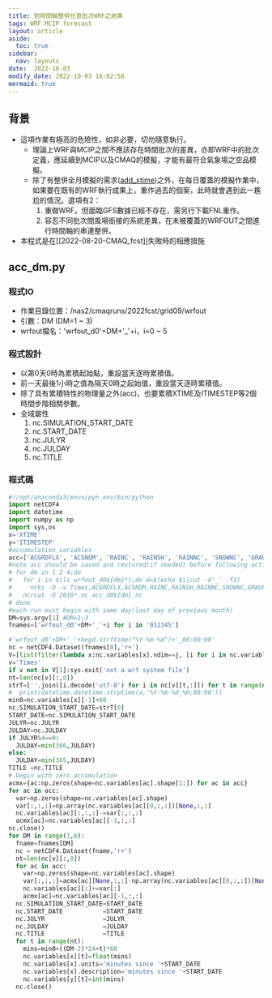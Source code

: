 ```yaml
---
title: 對時間軸整併任意批次WRF之結果
tags: WRF MCIP forecast
layout: article
aside:
  toc: true
sidebar:
  nav: layouts
date:  2022-10-03
modify_date: 2022-10-03 16:02:58
mermaid: true
---
```


## 背景

- 這項作業有極高的危險性，如非必要，切勿隨意執行。
  - 理論上WRF與MCIP之間不應該存在時間批次的差異，亦即WRF中的批次定義，應延續到MCIP以及CMAQ的模擬，才能有最符合氣象場之空品模擬。
  - 除了有整併全月模擬的需求([add_xtime][add_xtime])之外，在每日覆蓋的模擬作業中，如果要在既有的WRF執行成果上，重作過去的個案，此時就會遇到此一尷尬的情況。選項有2：
    1. 重做WRF。但面臨GFS數據已經不存在，需另行下載FNL重作。
    1. 容忍不同批次間風場銜接的系統差異，在未被覆蓋的WRFOUT之間進行時間軸的串連整併。
- 本程式是在[[2022-08-20-CMAQ_fcst]]失敗時的相應措施    

## acc_dm.py

### 程式IO

- 作業目錄位置：/nas2/cmaqruns/2022fcst/grid09/wrfout
- 引數：DM (DM=1 ~ 3)
- wrfout檔名：'wrfout_d0'+DM+'_'+i，i=0 ~ 5

### 程式設計
- 以第0天0時為累積起始點，重設當天逐時累積值。
- 前一天最後1小時之值為隔天0時之起始值，重設當天逐時累積值。
- 除了具有累積特性的物理量之外(acc)，也要累積XTIME及ITIMESTEP等2個時間步階相關參數。
- 全域屬性
  1. nc.SIMULATION_START_DATE
  1. nc.START_DATE
  1. nc.JULYR
  1. nc.JULDAY
  1. nc.TITLE

### 程式碼

```python
#!/opt/anaconda3/envs/pyn_env/bin/python
import netCDF4
import datetime
import numpy as np
import sys,os
x='XTIME'
y='ITIMESTEP'
#accumulation variables
acc=['ACGRDFLX', 'ACSNOM', 'RAINC', 'RAINSH', 'RAINNC', 'SNOWNC', 'GRAUPELNC', 'HAILNC', 'ACHFX', 'ACLHF']
#note acc should be saved and restored(if needed) before following actions:
# for dm in 1 2 4;do
#   for i in $(ls wrfout_d0${dm}*);do d=$(echo $i|cut -d'_' -f3)
#     ncks -O -v Times,ACGRDFLX,ACSNOM,RAINC,RAINSH,RAINNC,SNOWNC,GRAUPELNC,HAILNC,ACHFX,ACLHF $i $d.nc;done
#   ncrcat -O 2016*.nc acc_d0${dm}.nc
# done
#each run must begin with same day(last day of previous month)
DM=sys.argv[1] #DM=1~3
fnames=['wrfout_d0'+DM+'_'+i for i in '012345']

#'wrfout_d0'+DM+'_'+begd.strftime("%Y-%m-%d")+'_00:00:00'
nc = netCDF4.Dataset(fnames[0],'r+')
V=[list(filter(lambda x:nc.variables[x].ndim==j, [i for i in nc.variables])) for j in [1,2,3,4]]
v='Times'
if v not in V[1]:sys.exit('not a wrf system file')
nt=len(nc[v][:,0])
strT=[''.join([i.decode('utf-8') for i in nc[v][t,:]]) for t in range(nt)]
#  print(datetime.datetime.strptime(a,'%Y-%m-%d_%H:00:00'))
min0=nc.variables[x][-1]+60
nc.SIMULATION_START_DATE=strT[0]
START_DATE=nc.SIMULATION_START_DATE
JULYR=nc.JULYR
JULDAY=nc.JULDAY
if JULYR%4==0:
  JULDAY=min(366,JULDAY)
else:
  JULDAY=min(365,JULDAY)
TITLE =nc.TITLE
# begin with zero accumulation
acmx={ac:np.zeros(shape=nc.variables[ac].shape[1:]) for ac in acc}
for ac in acc:
  var=np.zeros(shape=nc.variables[ac].shape)
  var[:,:,:]=np.array(nc.variables[ac][0,:,:])[None,:,:]
  nc.variables[ac][:,:,:]-=var[:,:,:]
  acmx[ac]=nc.variables[ac][-1,:,:]
nc.close()
for DM in range(1,6):
  fname=fnames[DM]
  nc = netCDF4.Dataset(fname,'r+')
  nt=len(nc[v][:,0])
  for ac in acc:
    var=np.zeros(shape=nc.variables[ac].shape)
    var[:,:,:]=acmx[ac][None,:,:]-np.array(nc.variables[ac][0,:,:])[None,:,:]
    nc.variables[ac][:]+=var[:]
    acmx[ac]=nc.variables[ac][-1,:,:]
  nc.SIMULATION_START_DATE=START_DATE
  nc.START_DATE           =START_DATE
  nc.JULYR                =JULYR
  nc.JULDAY               =JULDAY
  nc.TITLE                =TITLE
  for t in range(nt):
    mins=min0+((DM-2)*24+t)*60
    nc.variables[x][t]=float(mins)
    nc.variables[x].units='minutes since '+START_DATE
    nc.variables[x].description='minutes since '+START_DATE
    nc.variables[y][t]=int(mins)
  nc.close()
```




[add_xtime]: <https://sinotec2.github.io/Focus-on-Air-Quality/GridModels/MCIP/add_xtime/> "Focus on Air Quality at GitHub -> CMAQ Model System->Met. Chem. Interface Proc.整併8個批次wrfout成為全月檔案"